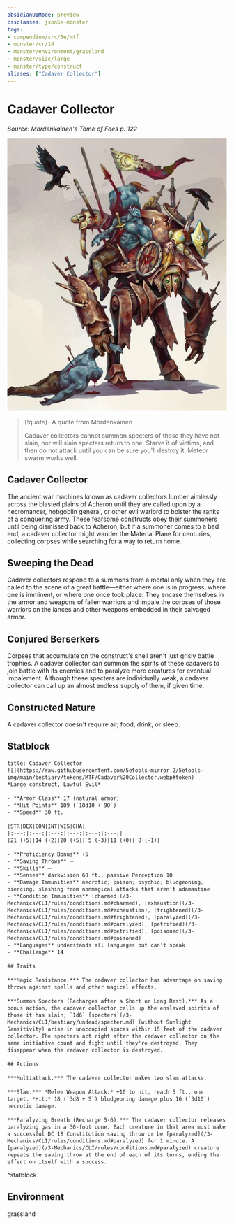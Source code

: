 ```yaml
---
obsidianUIMode: preview
cssclasses: json5e-monster
tags:
- compendium/src/5e/mtf
- monster/cr/14
- monster/environment/grassland
- monster/size/large
- monster/type/construct
aliases: ["Cadaver Collector"]
---
```

# Cadaver Collector
*Source: Mordenkainen's Tome of Foes p. 122*  

![](https://raw.githubusercontent.com/5etools-mirror-2/5etools-img/main/bestiary/MTF/Cadaver%20Collector.webp#right)  
> [!quote]- A quote from Mordenkainen  
> 
> Cadaver collectors cannot summon specters of those they have not slain, nor will slain specters return to one. Starve it of victims, and then do not attack until you can be sure you'll destroy it. Meteor swarm works well.

## Cadaver Collector

The ancient war machines known as cadaver collectors lumber aimlessly across the blasted plains of Acheron until they are called upon by a necromancer, hobgoblin general, or other evil warlord to bolster the ranks of a conquering army. These fearsome constructs obey their summoners until being dismissed back to Acheron, but if a summoner comes to a bad end, a cadaver collector might wander the Material Plane for centuries, collecting corpses while searching for a way to return home.

## Sweeping the Dead

Cadaver collectors respond to a summons from a mortal only when they are called to the scene of a great battle—either where one is in progress, where one is imminent, or where one once took place. They encase themselves in the armor and weapons of fallen warriors and impale the corpses of those warriors on the lances and other weapons embedded in their salvaged armor.

## Conjured Berserkers

Corpses that accumulate on the construct's shell aren't just grisly battle trophies. A cadaver collector can summon the spirits of these cadavers to join battle with its enemies and to paralyze more creatures for eventual impalement. Although these specters are individually weak, a cadaver collector can call up an almost endless supply of them, if given time.

## Constructed Nature

A cadaver collector doesn't require air, food, drink, or sleep.


## Statblock

```ad-statblock
title: Cadaver Collector
![](https://raw.githubusercontent.com/5etools-mirror-2/5etools-img/main/bestiary/tokens/MTF/Cadaver%20Collector.webp#token)
*Large construct, Lawful Evil*

- **Armor Class** 17 (natural armor)
- **Hit Points** 189 (`18d10 + 90`) 
- **Speed** 30 ft.

|STR|DEX|CON|INT|WIS|CHA|
|:---:|:---:|:---:|:---:|:---:|:---:|
|21 (+5)|14 (+2)|20 (+5)| 5 (-3)|11 (+0)| 8 (-1)|

- **Proficiency Bonus** +5
- **Saving Throws** ⏤
- **Skills** ⏤
- **Senses** darkvision 60 ft., passive Perception 10
- **Damage Immunities** necrotic; poison; psychic; bludgeoning, piercing, slashing from nonmagical attacks that aren't adamantine
- **Condition Immunities** [charmed](/3-Mechanics/CLI/rules/conditions.md#charmed), [exhaustion](/3-Mechanics/CLI/rules/conditions.md#exhaustion), [frightened](/3-Mechanics/CLI/rules/conditions.md#frightened), [paralyzed](/3-Mechanics/CLI/rules/conditions.md#paralyzed), [petrified](/3-Mechanics/CLI/rules/conditions.md#petrified), [poisoned](/3-Mechanics/CLI/rules/conditions.md#poisoned)
- **Languages** understands all languages but can't speak
- **Challenge** 14

## Traits

***Magic Resistance.*** The cadaver collector has advantage on saving throws against spells and other magical effects.

***Summon Specters (Recharges after a Short or Long Rest).*** As a bonus action, the cadaver collector calls up the enslaved spirits of those it has slain; `1d6` [specters](/3-Mechanics/CLI/bestiary/undead/specter.md) (without Sunlight Sensitivity) arise in unoccupied spaces within 15 feet of the cadaver collector. The specters act right after the cadaver collector on the same initiative count and fight until they're destroyed. They disappear when the cadaver collector is destroyed.

## Actions

***Multiattack.*** The cadaver collector makes two slam attacks.

***Slam.*** *Melee Weapon Attack:* +10 to hit, reach 5 ft., one target. *Hit:* 18 (`3d8 + 5`) bludgeoning damage plus 16 (`3d10`) necrotic damage.

***Paralyzing Breath (Recharge 5-6).*** The cadaver collector releases paralyzing gas in a 30-foot cone. Each creature in that area must make a successful DC 18 Constitution saving throw or be [paralyzed](/3-Mechanics/CLI/rules/conditions.md#paralyzed) for 1 minute. A [paralyzed](/3-Mechanics/CLI/rules/conditions.md#paralyzed) creature repeats the saving throw at the end of each of its turns, ending the effect on itself with a success.
```
^statblock

## Environment

grassland